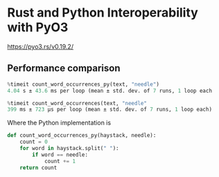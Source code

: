 # Rust and Python Interoperability with PyO3

https://pyo3.rs/v0.19.2/

## Performance comparison

```Python
%timeit count_word_occurrences_py(text, "needle")
4.04 s ± 43.6 ms per loop (mean ± std. dev. of 7 runs, 1 loop each
```

```Python
%timeit count_word_occurrences(text, "needle"
399 ms ± 723 µs per loop (mean ± std. dev. of 7 runs, 1 loop each)
```

Where the Python implementation is
```Python
def count_word_occurrences_py(haystack, needle):
    count = 0                      
    for word in haystack.split(" "):   
        if word == needle:         
            count += 1
    return count
```
